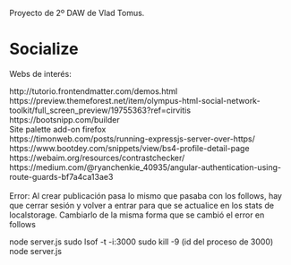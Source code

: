 Proyecto de 2º DAW de Vlad Tomus.

<h1>Socialize</h1>


<p>Webs de interés: </p>
http://tutorio.frontendmatter.com/demos.html<br>
https://preview.themeforest.net/item/olympus-html-social-network-toolkit/full_screen_preview/19755363?ref=cirvitis <br>
https://bootsnipp.com/builder <br>
Site palette add-on firefox <br>
https://timonweb.com/posts/running-expressjs-server-over-https/ <br> 
https://www.bootdey.com/snippets/view/bs4-profile-detail-page <br>
https://webaim.org/resources/contrastchecker/<br>
https://medium.com/@ryanchenkie_40935/angular-authentication-using-route-guards-bf7a4ca13ae3 <br>

<br>
Error: Al crear publicación pasa lo mismo que pasaba con los follows, hay que cerrar sesión y volver a entrar para que se actualice en los stats de localstorage. Cambiarlo de la misma forma que se cambió el error en follows

node server.js
sudo lsof -t -i:3000
sudo kill -9 (id del proceso de 3000)
node server.js
